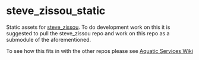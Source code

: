 # steve_zissou_static

Static assets for [steve_zissou](https://github.com/brett-smythe/steve_zissou). To do development work on this it is suggested to pull the steve_zissou repo and work on this repo as a submodule of the aforementioned.

To see how this fits in with the other repos please see [Aquatic Services Wiki](https://github.com/brett-smythe/ansible_configs/wiki)
